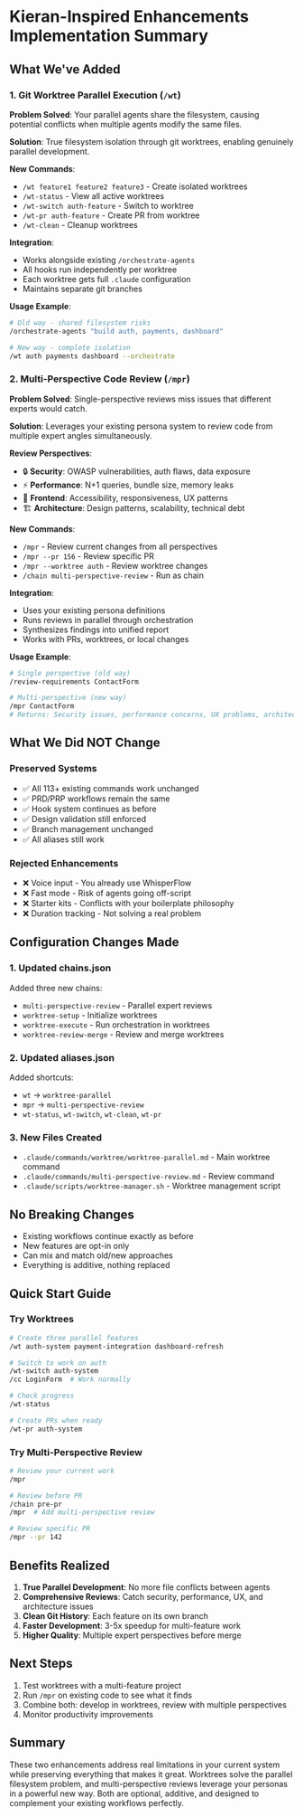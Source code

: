# Kieran-Inspired Enhancements Implementation Summary

## What We've Added

### 1. Git Worktree Parallel Execution (`/wt`)

**Problem Solved**: Your parallel agents share the filesystem, causing potential conflicts when multiple agents modify the same files.

**Solution**: True filesystem isolation through git worktrees, enabling genuinely parallel development.

**New Commands**:
- `/wt feature1 feature2 feature3` - Create isolated worktrees
- `/wt-status` - View all active worktrees  
- `/wt-switch auth-feature` - Switch to worktree
- `/wt-pr auth-feature` - Create PR from worktree
- `/wt-clean` - Cleanup worktrees

**Integration**:
- Works alongside existing `/orchestrate-agents`
- All hooks run independently per worktree
- Each worktree gets full `.claude` configuration
- Maintains separate git branches

**Usage Example**:
```bash
# Old way - shared filesystem risks
/orchestrate-agents "build auth, payments, dashboard"

# New way - complete isolation
/wt auth payments dashboard --orchestrate
```

### 2. Multi-Perspective Code Review (`/mpr`)

**Problem Solved**: Single-perspective reviews miss issues that different experts would catch.

**Solution**: Leverages your existing persona system to review code from multiple expert angles simultaneously.

**Review Perspectives**:
- 🔒 **Security**: OWASP vulnerabilities, auth flaws, data exposure
- ⚡ **Performance**: N+1 queries, bundle size, memory leaks
- 🎨 **Frontend**: Accessibility, responsiveness, UX patterns
- 🏗️ **Architecture**: Design patterns, scalability, technical debt

**New Commands**:
- `/mpr` - Review current changes from all perspectives
- `/mpr --pr 156` - Review specific PR
- `/mpr --worktree auth` - Review worktree changes
- `/chain multi-perspective-review` - Run as chain

**Integration**:
- Uses your existing persona definitions
- Runs reviews in parallel through orchestration
- Synthesizes findings into unified report
- Works with PRs, worktrees, or local changes

**Usage Example**:
```bash
# Single perspective (old way)
/review-requirements ContactForm

# Multi-perspective (new way)
/mpr ContactForm
# Returns: Security issues, performance concerns, UX problems, architecture suggestions
```

## What We Did NOT Change

### Preserved Systems
- ✅ All 113+ existing commands work unchanged
- ✅ PRD/PRP workflows remain the same
- ✅ Hook system continues as before
- ✅ Design validation still enforced
- ✅ Branch management unchanged
- ✅ All aliases still work

### Rejected Enhancements
- ❌ Voice input - You already use WhisperFlow
- ❌ Fast mode - Risk of agents going off-script
- ❌ Starter kits - Conflicts with your boilerplate philosophy
- ❌ Duration tracking - Not solving a real problem

## Configuration Changes Made

### 1. Updated chains.json
Added three new chains:
- `multi-perspective-review` - Parallel expert reviews
- `worktree-setup` - Initialize worktrees
- `worktree-execute` - Run orchestration in worktrees
- `worktree-review-merge` - Review and merge worktrees

### 2. Updated aliases.json
Added shortcuts:
- `wt` → `worktree-parallel`
- `mpr` → `multi-perspective-review`
- `wt-status`, `wt-switch`, `wt-clean`, `wt-pr`

### 3. New Files Created
- `.claude/commands/worktree/worktree-parallel.md` - Main worktree command
- `.claude/commands/multi-perspective-review.md` - Review command
- `.claude/scripts/worktree-manager.sh` - Worktree management script

## No Breaking Changes

- Existing workflows continue exactly as before
- New features are opt-in only
- Can mix and match old/new approaches
- Everything is additive, nothing replaced

## Quick Start Guide

### Try Worktrees
```bash
# Create three parallel features
/wt auth-system payment-integration dashboard-refresh

# Switch to work on auth
/wt-switch auth-system
/cc LoginForm  # Work normally

# Check progress
/wt-status

# Create PRs when ready
/wt-pr auth-system
```

### Try Multi-Perspective Review
```bash
# Review your current work
/mpr

# Review before PR
/chain pre-pr
/mpr  # Add multi-perspective review

# Review specific PR
/mpr --pr 142
```

## Benefits Realized

1. **True Parallel Development**: No more file conflicts between agents
2. **Comprehensive Reviews**: Catch security, performance, UX, and architecture issues
3. **Clean Git History**: Each feature on its own branch
4. **Faster Development**: 3-5x speedup for multi-feature work
5. **Higher Quality**: Multiple expert perspectives before merge

## Next Steps

1. Test worktrees with a multi-feature project
2. Run `/mpr` on existing code to see what it finds
3. Combine both: develop in worktrees, review with multiple perspectives
4. Monitor productivity improvements

## Summary

These two enhancements address real limitations in your current system while preserving everything that makes it great. Worktrees solve the parallel filesystem problem, and multi-perspective reviews leverage your personas in a powerful new way. Both are optional, additive, and designed to complement your existing workflows perfectly.
